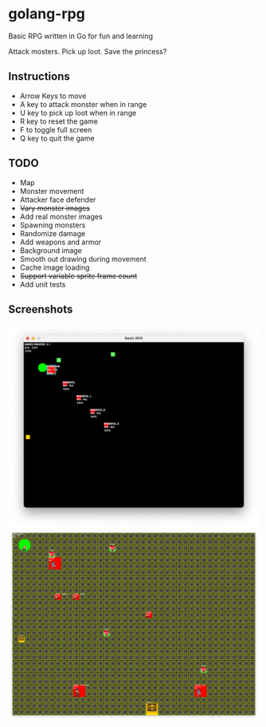 # golang-rpg
Basic RPG written in Go for fun and learning

Attack mosters. Pick up loot. Save the princess?

## Instructions
* Arrow Keys to move
* A key to attack monster when in range
* U key to pick up loot when in range
* R key to reset the game
* F to toggle full screen
* Q key to quit the game

## TODO
* Map
* Monster movement
* Attacker face defender
* ~~Vary monster images~~
* Add real monster images
* Spawning monsters
* Randomize damage
* Add weapons and armor
* Background image
* Smooth out drawing during movement
* Cache image loading
* ~~Support variable sprite frame count~~
* Add unit tests

## Screenshots
![Early Screenshot](docs/gameplay.png)
![Background images Screenshot](docs/gameplay_bg.png)